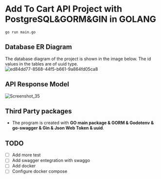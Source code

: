 # Add To Cart API Project with PostgreSQL&GORM&GIN in GOLANG

```[terminal]
go run main.go
```

## Database ER Diagram
The database diagram of the project is shown in the image below.
The id values in the tables are of uuid type.
![ed84dd77-8568-44f5-b661-9a864fd05ca8](https://user-images.githubusercontent.com/22077576/163750938-423f9025-ac0a-48fa-96fd-23d81b2bdb20.jpg)

## API Response Model

![Screenshot_35](https://user-images.githubusercontent.com/22077576/163751133-6d5ec221-fd62-4066-ab96-6a912fd5239e.png)


## Third Party packages

* The program is created with **GO main package & GORM & Godotenv & go-swagger & Gin & Json Web Token & uuid**.

## TODO

- [ ] Add more test
- [ ] Add swagger entegration with swaggo
- [ ] Add docker
- [ ] Configure docker compose
